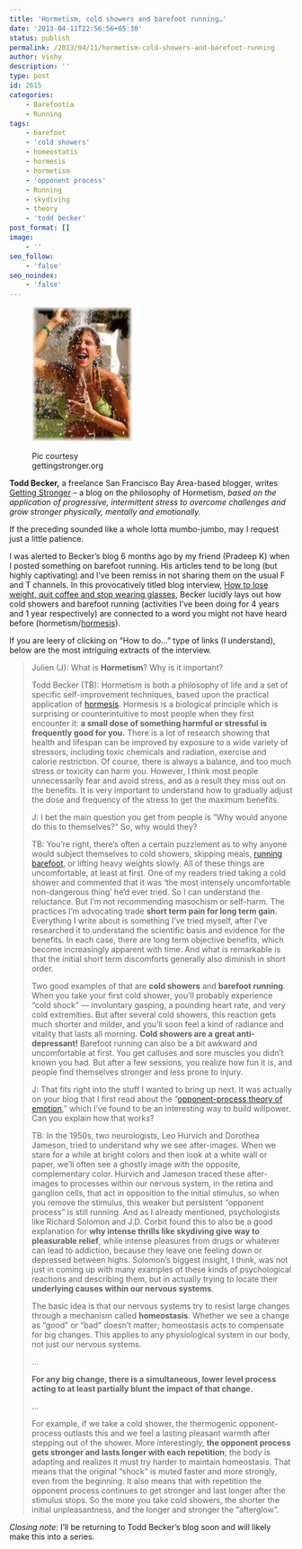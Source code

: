 ```yaml
---
title: 'Hormetism, cold showers and barefoot running…'
date: '2013-04-11T22:56:56+05:30'
status: publish
permalink: /2013/04/11/hormetism-cold-showers-and-barefoot-running
author: vishy
description: ''
type: post
id: 2615
categories: 
    - Barefootia
    - Running
tags:
    - barefoot
    - 'cold showers'
    - homeostatis
    - hormesis
    - hormetism
    - 'opponent process'
    - Running
    - skydiving
    - theory
    - 'todd becker'
post_format: []
image:
    - ''
seo_follow:
    - 'false'
seo_noindex:
    - 'false'
---
```

<figure aria-describedby="caption-attachment-2617" class="wp-caption alignleft" id="attachment_2617" style="width: 179px">

[![Pic courtesy gettingstronger.org](../../../../uploads/2013/04/cold_showers_gettingstronger_org.jpeg)](http://www.ulaar.com/wp-content/uploads/2013/04/cold_showers_gettingstronger_org.jpeg)<figcaption class="wp-caption-text" id="caption-attachment-2617">Pic courtesy gettingstronger.org</figcaption></figure>

**Todd Becker,** a freelance San Francisco Bay Area-based blogger, writes [Getting Stronger](http://gettingstronger.org/) – a blog on the philosophy of Hormetism, *based on the application of progressive, intermittent stress to overcome challenges and grow stronger physically, mentally and emotionally.*

If the preceding sounded like a whole lotta mumbo-jumbo, may I request just a little patience.

I was alerted to Becker’s blog 6 months ago by my friend (Pradeep K) when I posted something on barefoot running. His articles tend to be long (but highly captivating) and I’ve been remiss in not sharing them on the usual F and T channels. In this provocatively titled blog interview, [How to lose weight, quit coffee and stop wearing glasses](http://inoveryourhead.net/how-to-lose-weight-quit-coffee-and-stop-wearing-glasses-part-1/), Becker lucidly lays out how cold showers and barefoot running (activities I’ve been doing for 4 years and 1 year respectively) are connected to a word you might not have heard before (hormetism/[hormesis](http://en.wikipedia.org/wiki/Hormesis)).

If you are leery of clicking on “How to do…” type of links (I understand), below are the most intriguing extracts of the interview.

> Julien (J): What is **Hormetism**? Why is it important?
> 
> Todd Becker (TB): Hormetism is both a philosophy of life and a set of specific self-improvement techniques, based upon the practical application of [hormesis](http://en.wikipedia.org/wiki/Hormesis). Hormesis is a biological principle which is surprising or counterintuitive to most people when they first encounter it: **a small dose of something harmful or stressful is frequently good for you.** There is a lot of research showing that health and lifespan can be improved by exposure to a wide variety of stressors, including toxic chemicals and radiation, exercise and calorie restriction. Of course, there is always a balance, and too much stress or toxicity can harm you. However, I think most people unnecessarily fear and avoid stress, and as a result they miss out on the benefits. It is very important to understand how to gradually adjust the dose and frequency of the stress to get the maximum benefits.
> 
> J: I bet the main question you get from people is “Why would anyone do this to themselves?” So, why would they?
> 
> TB: You’re right, there’s often a certain puzzlement as to why anyone would subject themselves to cold showers, skipping meals, [running barefoot](http://gettingstronger.org/2010/03/the-paradox-of-barefoot-running/), or lifting heavy weights slowly. All of these things are uncomfortable, at least at first. One of my readers tried taking a cold shower and commented that it was ‘the most intensely uncomfortable non-dangerous thing’ he’d ever tried. So I can understand the reluctance. But I’m not recommending masochism or self-harm. The practices I’m advocating trade **short term pain for long term gain.** Everything I write about is something I’ve tried myself, after I’ve researched it to understand the scientific basis and evidence for the benefits. In each case, there are long term objective benefits, which become increasingly apparent with time. And what is remarkable is that the initial short term discomforts generally also diminish in short order.
> 
> Two good examples of that are **cold showers** and **barefoot running**. When you take your first cold shower, you’ll probably experience “cold shock” — involuntary gasping, a pounding heart rate, and very cold extremities. But after several cold showers, this reaction gets much shorter and milder, and you’ll soon feel a kind of radiance and vitality that lasts all morning. **Cold showers are a great anti-depressant!** Barefoot running can also be a bit awkward and uncomfortable at first. You get calluses and sore muscles you didn’t known you had. But after a few sessions, you realize how fun it is, and people find themselves stronger and less prone to injury.
> 
> J: That fits right into the stuff I wanted to bring up next. It was actually on your blog that I first read about the “[opponent-process theory of emotion](http://gettingstronger.org/2010/05/opponent-process-theory/),” which I’ve found to be an interesting way to build willpower. Can you explain how that works?
> 
> TB: In the 1950s, two neurologists, Leo Hurvich and Dorothea Jameson, tried to understand why we see after-images. When we stare for a while at bright colors and then look at a white wall or paper, we’ll often see a ghostly image with the opposite, complementary color. Hurvich and Jameson traced these after-images to processes within our nervous system, in the retina and ganglion cells, that act in opposition to the initial stimulus, so when you remove the stimulus, this weaker but persistent “opponent process” is still running. And as I already mentioned, psychologists like Richard Solomon and J.D. Corbit found this to also be a good explanation for **why intense thrills like skydiving give way to pleasurable relief**, while intense pleasures from drugs or whatever can lead to addiction, because they leave one feeling down or depressed between highs. Solomon’s biggest insight, I think, was not just in coming up with many examples of these kinds of psychological reactions and describing them, but in actually trying to locate their **underlying causes within our nervous systems**.
> 
> The basic idea is that our nervous systems try to resist large changes through a mechanism called **homeostasis**. Whether we see a change as “good” or “bad” doesn’t matter; homeostasis acts to compensate for big changes. This applies to any physiological system in our body, not just our nervous systems.
> 
> …
> 
> **For any big change, there is a simultaneous, lower level process acting to at least partially blunt the impact of that change.**
> 
> …
> 
> For example, if we take a cold shower, the thermogenic opponent-process outlasts this and we feel a lasting pleasant warmth after stepping out of the shower. More interestingly, **the opponent process gets stronger and lasts longer with each repetition**; the body is adapting and realizes it must try harder to maintain homeostasis. That means that the original “shock” is muted faster and more strongly, even from the beginning. It also means that with repetition the opponent process continues to get stronger and last longer after the stimulus stops. So the more you take cold showers, the shorter the initial unpleasantness, and the longer and stronger the “afterglow”.

*Closing note*: I’ll be returning to Todd Becker’s blog soon and will likely make this into a series.